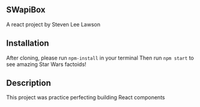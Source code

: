 ## SWapiBox

A react project by Steven Lee Lawson

## Installation

After cloning, please run `npm-install` in your terminal
Then run `npm start` to see amazing Star Wars factoids!

## Description

This project was practice perfecting building React components 
